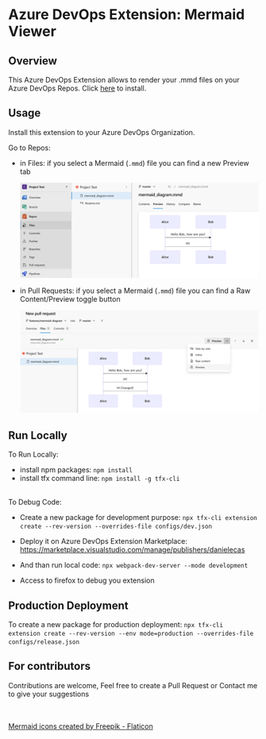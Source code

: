 # Azure DevOps Extension: Mermaid Viewer

## Overview

This Azure DevOps Extension allows to render your .mmd files on your Azure DevOps Repos.
Click [here](https://marketplace.visualstudio.com/items?itemName=DanieleCas.azure-devops-mermaid-viewer) to install.


## Usage

Install this extension to your Azure DevOps Organization.

Go to Repos:
- in Files: if you select a Mermaid (`.mmd`) file you can find a new Preview tab
  
  ![Preview Diagram](doc/code_preview_diagram.png)

- in Pull Requests: if you select a Mermaid (`.mmd`) file you can find a Raw Content/Preview toggle button

  ![Preview Diagram](doc/pr_preview_diagram.png)


## Run Locally

To Run Locally:
- install npm packages: `npm install`
- install tfx command line: `npm install -g tfx-cli`

<br/>
To Debug Code:

- Create a new package for development purpose:
    `npx tfx-cli extension create --rev-version --overrides-file configs/dev.json`

- Deploy it on Azure DevOps Extension Marketplace: 
  https://marketplace.visualstudio.com/manage/publishers/danielecas

- And than run local code:
    `npx webpack-dev-server --mode development`

- Access to firefox to debug you extension

## Production Deployment

To create a new package for production deployment:
    `npx tfx-cli extension create --rev-version --env mode=production --overrides-file configs/release.json`

## For contributors

Contributions are welcome, Feel free to create a Pull Request or Contact me to give your suggestions 



<br/><br/>
<a href="https://www.flaticon.com/free-icons/mermaid" title="mermaid icons">Mermaid icons created by Freepik - Flaticon</a>
